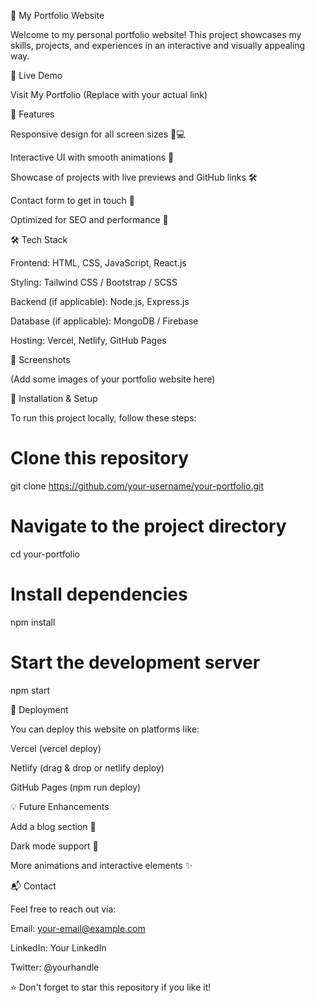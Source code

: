 🚀 My Portfolio Website

Welcome to my personal portfolio website! This project showcases my skills, projects, and experiences in an interactive and visually appealing way.

🔗 Live Demo

Visit My Portfolio (Replace with your actual link)

📌 Features

Responsive design for all screen sizes 📱💻

Interactive UI with smooth animations 🎨

Showcase of projects with live previews and GitHub links 🛠️

Contact form to get in touch 📩

Optimized for SEO and performance 🚀

🛠️ Tech Stack

Frontend: HTML, CSS, JavaScript, React.js

Styling: Tailwind CSS / Bootstrap / SCSS

Backend (if applicable): Node.js, Express.js

Database (if applicable): MongoDB / Firebase

Hosting: Vercel, Netlify, GitHub Pages

📸 Screenshots

(Add some images of your portfolio website here)

🔧 Installation & Setup

To run this project locally, follow these steps:

# Clone this repository
git clone https://github.com/your-username/your-portfolio.git

# Navigate to the project directory
cd your-portfolio

# Install dependencies
npm install

# Start the development server
npm start

🚀 Deployment

You can deploy this website on platforms like:

Vercel (vercel deploy)

Netlify (drag & drop or netlify deploy)

GitHub Pages (npm run deploy)

💡 Future Enhancements

Add a blog section 📝

Dark mode support 🌙

More animations and interactive elements ✨

📬 Contact

Feel free to reach out via:

Email: your-email@example.com

LinkedIn: Your LinkedIn

Twitter: @yourhandle

⭐️ Don't forget to star this repository if you like it!
